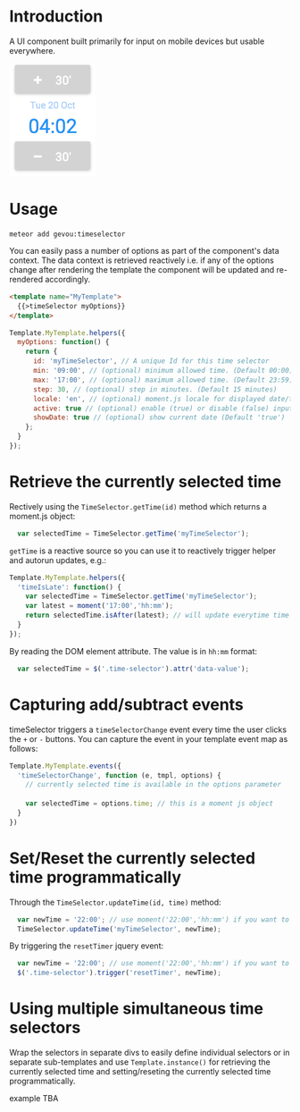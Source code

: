
# Introduction

A UI component built primarily for input on mobile devices but usable everywhere.

![time selector screenshot](screenshot.png "time selector screenshot")

# Usage

```
meteor add gevou:timeselector
```

You can easily pass a number of options as part of the component's data context. The data context is retrieved reactively i.e. if any of the options change after rendering the template the component will be updated and re-rendered accordingly.  

```html
<template name="MyTemplate">
  {{>timeSelector myOptions}}
</template>
```

```js
Template.MyTemplate.helpers({
  myOptions: function() {
    return {
      id: 'myTimeSelector', // A unique Id for this time selector  
      min: '09:00', // (optional) minimum allowed time. (Default 00:00)
      max: '17:00', // (optional) maximum allowed time. (Default 23:59)
      step: 30, // (optional) step in minutes. (Default 15 minutes)
      locale: 'en', // (optional) moment.js locale for displayed date/time (Default 'en')
      active: true // (optional) enable (true) or disable (false) input (Default 'true') 
      showDate: true // (optional) show current date (Default 'true')
    };
  }
});
```

# Retrieve the currently selected time

Rectively using the `TimeSelector.getTime(id)` method which returns a moment.js object:

```js
  var selectedTime = TimeSelector.getTime('myTimeSelector');
```

`getTime` is a reactive source so you can use it to reactively trigger helper and autorun updates, e.g.: 

```js
Template.MyTemplate.helpers({
  'timeIsLate': function() {
    var selectedTime = TimeSelector.getTime('myTimeSelector');
    var latest = moment('17:00','hh:mm');
    return selectedTime.isAfter(latest); // will update everytime time selector changes. 
  }
});
```

By reading the DOM element attribute. The value is in `hh:mm` format:
```js
  var selectedTime = $('.time-selector').attr('data-value');
```

# Capturing add/subtract events

timeSelector triggers a `timeSelectorChange` event every time the user clicks the `+` or `-` buttons. You can capture the event in your template event map as follows:

```js
Template.MyTemplate.events({
  'timeSelectorChange', function (e, tmpl, options) {
    // currently selected time is available in the options parameter

    var selectedTime = options.time; // this is a moment js object
  } 
}) 
```

# Set/Reset the currently selected time programmatically 

Through the `TimeSelector.updateTime(id, time)` method:
```js
  var newTime = '22:00'; // use moment('22:00','hh:mm') if you want to convert a moment() object
  TimeSelector.updateTime('myTimeSelector', newTime);
```

By triggering the `resetTimer` jquery event:
```js
  var newTime = '22:00'; // use moment('22:00','hh:mm') if you want to convert a moment() object
  $('.time-selector').trigger('resetTimer', newTime);
```

# Using multiple simultaneous time selectors

Wrap the selectors in separate divs to easily define individual selectors or in separate sub-templates and use `Template.instance()` for retrieving the currently selected time and setting/reseting the currently selected time programmatically.

example TBA